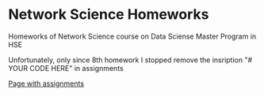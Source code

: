 # Network Science Homeworks
Homeworks of Network Science course on Data Sciense Master Program in HSE

Unfortunately, only since 8th homework I stopped remove the insription "# YOUR CODE HERE" in assignments

[Page with assignments](https://github.com/netspractice/network-science)

